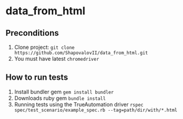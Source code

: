 # data_from_html

## Preconditions

1. Clone project: `git clone https://github.com/ShapovalovII/data_from_html.git`
2. You must have latest `chromedriver`

## How to run tests

1. Install bundler gem `gem install bundler`
2. Downloads ruby gem `bundle install`
3. Running tests using the TrueAutomation driver `rspec spec/test_scenario/example_spec.rb --tag=path/dir/with/*.html`